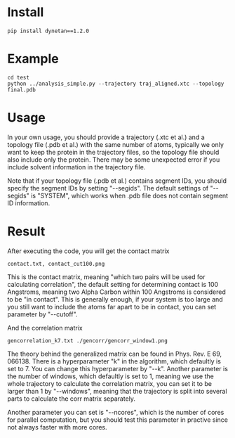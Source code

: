 # Install
```
pip install dynetan==1.2.0
```

# Example
```
cd test
python ../analysis_simple.py --trajectory traj_aligned.xtc --topology final.pdb
```

# Usage
In your own usage, you should provide a trajectory (.xtc et al.) and a topology file (.pdb et al.) with the same number of atoms, typically we only want to keep the protein in the trajectory files, so the topology file should also include only the protein. There may be some unexpected error if you include solvent information in the trajectory file. 

Note that if your topology file (.pdb et al.) contains segment IDs, you should specify the segment IDs by setting "--segids". The default settings of "--segids" is "SYSTEM", which works when .pdb file does not contain segment ID information.

# Result
After executing the code, you will get the contact matrix
```
contact.txt, contact_cut100.png
```
This is the contact matrix, meaning "which two pairs will be used for calculating correlation", the default setting for determining contact is 100 Angstroms, meaning two Alpha Carbon within 100 Angstroms is considered to be "in contact". This is generally enough, if your system is too large and you still want to include the atoms far apart to be in contact, you can set parameter by "--cutoff".

And the correlation matrix
```
gencorrelation_k7.txt ./gencorr/gencorr_window1.png
```
The theory behind the generalized matrix can be found in Phys. Rev. E 69, 066138. There is a hyperparameter "k" in the algorithm, which defaultly is set to 7. You can change this hyperparameter by "--k". Another parameter is the number of windows, which defaultly is set to 1, meaning we use the whole trajectory to calculate the correlation matrix, you can set it to be larger than 1 by "--windows", meaning that the trajectory is split into several parts to calculate the corr matrix separately.

Another parameter you can set is "--ncores", which is the number of cores for parallel computation, but you should test this parameter in practive since not always faster with more cores.